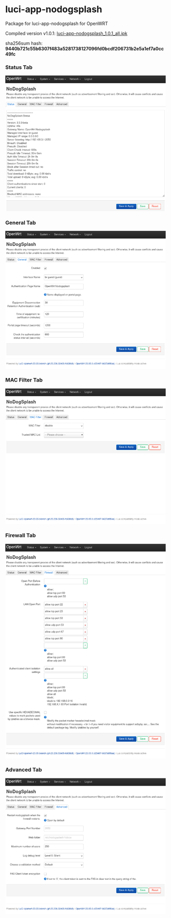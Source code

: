 # luci-app-nodogsplash

Package for luci-app-nodogsplash for OpenWRT

Compiled version v1.0.1: [luci-app-nodogsplash_1.0.1_all.ipk](https://github.com/xptsp/openwrt-packages/releases/download/luci-app-nodogsplash_v1.0.1/luci-app-nodogsplash_1.0.1_all.ipk)

sha256sum hash: **9440b721c55b6307f483a5281738127096fd0bcdf206731b2e5a1ef7a0cc49fc**

### Status Tab
![Status Tab](https://github.com/xptsp/openwrt-packages/blob/main/luci-app-nodogsplash/.github/images/status.png?raw=true)

### General Tab
![General Tab](https://github.com/xptsp/openwrt-packages/blob/main/luci-app-nodogsplash/.github/images/general.png?raw=true)

### MAC Filter Tab
![MAC Filter Tab](https://github.com/xptsp/openwrt-packages/blob/main/luci-app-nodogsplash/.github/images/mac_filter.png?raw=true)

### Firewall Tab
![Firewall Tab](https://github.com/xptsp/openwrt-packages/blob/main/luci-app-nodogsplash/.github/images/firewall.png?raw=true)

### Advanced Tab
![Advanced Tab](https://github.com/xptsp/openwrt-packages/blob/main/luci-app-nodogsplash/.github/images/advanced.png?raw=true)
